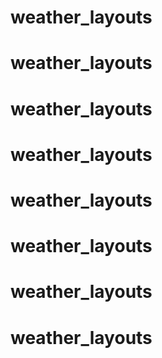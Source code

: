 # weather_layouts
# weather_layouts
# weather_layouts
# weather_layouts
# weather_layouts
# weather_layouts
# weather_layouts
# weather_layouts
